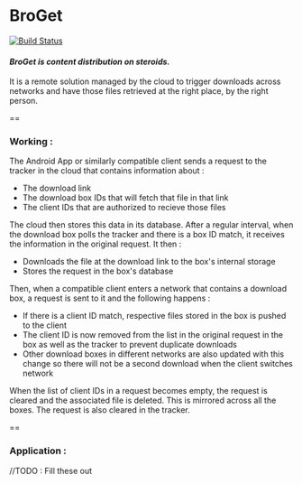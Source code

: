 BroGet
==
[![Build Status](https://travis-ci.org/EnKrypt/BroGet.svg)](https://travis-ci.org/EnKrypt/BroGet)

#### *BroGet is content distribution on steroids.*

It is a remote solution managed by the cloud to trigger downloads across networks and have those files retrieved at the right place, by the right person.

==
### Working :

The Android App or similarly compatible client sends a request to the tracker in the cloud that contains information about :
* The download link
* The download box IDs that will fetch that file in that link
* The client IDs that are authorized to recieve those files

The cloud then stores this data in its database. 
After a regular interval, when the download box polls the tracker and there is a box ID match, it receives the information in the original request. It then :
* Downloads the file at the download link to the box's internal storage
* Stores the request in the box's database

Then, when a compatible client enters a network that contains a download box, a request is sent to it and the following happens :
* If there is a client ID match, respective files stored in the box is pushed to the client
* The client ID is now removed from the list in the original request in the box as well as the tracker to prevent duplicate downloads
* Other download boxes in different networks are also updated with this change so there will not be a second download when the client switches network

When the list of client IDs in a request becomes empty, the request is cleared and the associated file is deleted. This is mirrored across all the boxes. The request is also cleared in the tracker.

==
### Application :

//TODO : Fill these out